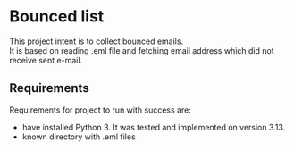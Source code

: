 # Bounced list
This project intent is to collect bounced emails. <br>
It is based on reading .eml file and fetching email address which did not receive sent e-mail.

## Requirements
Requirements for project to run with success are:
- have installed Python 3. It was tested and implemented on version 3.13.
- known directory with .eml files
